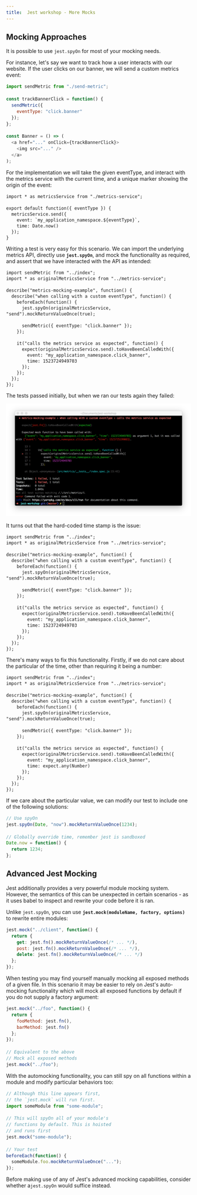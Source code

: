 ```yaml
---
title:  Jest workshop - More Mocks
---
```


## Mocking Approaches

It is possible to use `jest.spyOn` for most of your mocking needs.

For instance, let's say we want to track how a user interacts with our website.
If the user clicks on our banner, we will send a custom metrics event:

```javascript
import sendMetric from "./send-metric";

const trackBannerClick = function() {
  sendMetric({
    eventType: "click.banner"
  });
};

const Banner = () => (
  <a href="..." onClick={trackBannerClick}>
    <img src="..." />
  </a>
);
```

For the implementation we will take the given eventType, and interact with the
metrics service with the current time, and a unique marker showing the origin of the
event:

```javascript{"title": "src/metrics/index.js"}
import * as metricsService from "./metrics-service";

export default function({ eventType }) {
  metricsService.send({
    event: `my_application_namespace.${eventType}`,
    time: Date.now()
  });
}
```

Writing a test is very easy for this scenario. We can import the underlying
metrics API, directly use **`jest.spyOn`**, and mock the functionality as required,
and assert that we have interacted with the API as intended:

```javascript{"title": "src/metrics/__tests__/index.spec.js"}
import sendMetric from "../index";
import * as originalMetricsService from "../metrics-service";

describe("metrics-mocking-example", function() {
  describe("when calling with a custom eventType", function() {
    beforeEach(function() {
      jest.spyOn(originalMetricsService, "send").mockReturnValueOnce(true);

      sendMetric({ eventType: "click.banner" });
    });

    it("calls the metrics service as expected", function() {
      expect(originalMetricsService.send).toHaveBeenCalledWith({
        event: "my_application_namespace.click_banner",
        time: 1523724949703
      });
    });
  });
});
```

The tests passed initially, but when we ran our tests again they failed:

![](./time-failure.png "Example of a test failing due to non-deterministic")

It turns out that the hard-coded time stamp is the issue:

```javascript{"highlight": "15"}
import sendMetric from "../index";
import * as originalMetricsService from "../metrics-service";

describe("metrics-mocking-example", function() {
  describe("when calling with a custom eventType", function() {
    beforeEach(function() {
      jest.spyOn(originalMetricsService, "send").mockReturnValueOnce(true);

      sendMetric({ eventType: "click.banner" });
    });

    it("calls the metrics service as expected", function() {
      expect(originalMetricsService.send).toHaveBeenCalledWith({
        event: "my_application_namespace.click_banner",
        time: 1523724949703
      });
    });
  });
});
```

There's many ways to fix this functionality. Firstly, if we do not care about the
particular of the time, other than requiring it being a number:

```javascript{"highlight": "15"}
import sendMetric from "../index";
import * as originalMetricsService from "../metrics-service";

describe("metrics-mocking-example", function() {
  describe("when calling with a custom eventType", function() {
    beforeEach(function() {
      jest.spyOn(originalMetricsService, "send").mockReturnValueOnce(true);

      sendMetric({ eventType: "click.banner" });
    });

    it("calls the metrics service as expected", function() {
      expect(originalMetricsService.send).toHaveBeenCalledWith({
        event: "my_application_namespace.click_banner",
        time: expect.any(Number)
      });
    });
  });
});
```

If we care about the particular value, we can modify our test to include
one of the following solutions:

```javascript
// Use spyOn
jest.spyOn(Date, "now").mockReturnValueOnce(1234);

// Globally override time, remember jest is sandboxed
Date.now = function() {
  return 1234;
};
```

## Advanced Jest Mocking

Jest additionally provides a very powerful module mocking system. However, the semantics
of this can be unexpected in certain scenarios - as it uses babel to inspect and rewrite your code before it is ran.

Unlike `jest.spyOn`, you can use **`jest.mock(moduleName, factory, options)`** to rewrite entire modules:

```javascript
jest.mock("../client", function() {
  return {
    get: jest.fn().mockReturnValueOnce(/* ... */),
    post: jest.fn().mockReturnValueOnce(/* ... */),
    delete: jest.fn().mockReturnValueOnce(/* ... */)
  };
});
```

When testing you may find yourself manually mocking all exposed methods of a given file. In this scenario
it may be easier to rely on Jest's auto-mocking functionality which will mock all exposed functions by default
if you do not supply a factory argument:

```javascript
jest.mock("../foo", function() {
  return {
    fooMethod: jest.fn(),
    barMethod: jest.fn()
  };
});

// Equivalent to the above
// Mock all exposed methods
jest.mock("../foo");
```

With the automocking functionality, you can still spy on all functions within a module and modify particular behaviors too:

```javascript
// Although this line appears first,
// the `jest.mock` will run first.
import someModule from "some-module";

// This will spyOn all of your module's
// functions by default. This is hoisted
// and runs first
jest.mock("some-module");

// Your test
beforeEach(function() {
  someModule.foo.mockReturnValueOnce("...");
});
```

Before making use of any of Jest's advanced mocking capabilities, consider whether a`jest.spyOn` would suffice instead.
